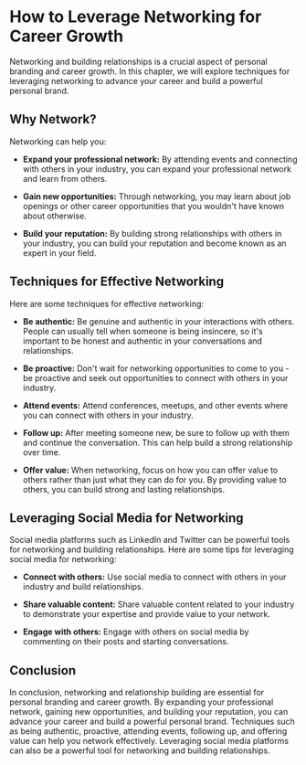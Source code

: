 How to Leverage Networking for Career Growth
=============================================================================================

Networking and building relationships is a crucial aspect of personal branding and career growth. In this chapter, we will explore techniques for leveraging networking to advance your career and build a powerful personal brand.

Why Network?
------------

Networking can help you:

* **Expand your professional network:** By attending events and connecting with others in your industry, you can expand your professional network and learn from others.

* **Gain new opportunities:** Through networking, you may learn about job openings or other career opportunities that you wouldn't have known about otherwise.

* **Build your reputation:** By building strong relationships with others in your industry, you can build your reputation and become known as an expert in your field.

Techniques for Effective Networking
-----------------------------------

Here are some techniques for effective networking:

* **Be authentic:** Be genuine and authentic in your interactions with others. People can usually tell when someone is being insincere, so it's important to be honest and authentic in your conversations and relationships.

* **Be proactive:** Don't wait for networking opportunities to come to you - be proactive and seek out opportunities to connect with others in your industry.

* **Attend events:** Attend conferences, meetups, and other events where you can connect with others in your industry.

* **Follow up:** After meeting someone new, be sure to follow up with them and continue the conversation. This can help build a strong relationship over time.

* **Offer value:** When networking, focus on how you can offer value to others rather than just what they can do for you. By providing value to others, you can build strong and lasting relationships.

Leveraging Social Media for Networking
--------------------------------------

Social media platforms such as LinkedIn and Twitter can be powerful tools for networking and building relationships. Here are some tips for leveraging social media for networking:

* **Connect with others:** Use social media to connect with others in your industry and build relationships.

* **Share valuable content:** Share valuable content related to your industry to demonstrate your expertise and provide value to your network.

* **Engage with others:** Engage with others on social media by commenting on their posts and starting conversations.

Conclusion
----------

In conclusion, networking and relationship building are essential for personal branding and career growth. By expanding your professional network, gaining new opportunities, and building your reputation, you can advance your career and build a powerful personal brand. Techniques such as being authentic, proactive, attending events, following up, and offering value can help you network effectively. Leveraging social media platforms can also be a powerful tool for networking and building relationships.
